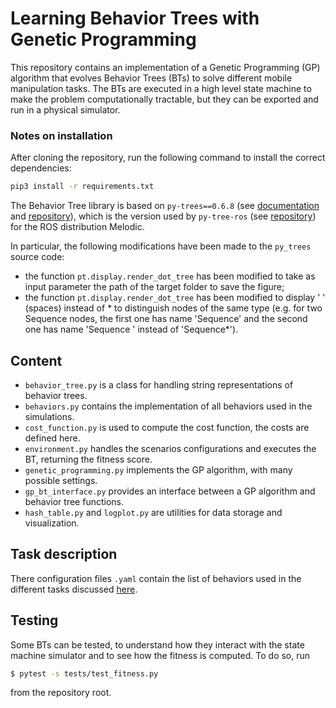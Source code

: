 # Learning Behavior Trees with Genetic Programming

This repository contains an implementation of a Genetic Programming (GP) algorithm 
that evolves Behavior Trees (BTs) to solve different mobile manipulation tasks. The 
BTs are executed in a high level state machine to make the problem computationally 
tractable, but they can be exported and run in a physical simulator.

### Notes on installation

After cloning the repository, run the following command to install the correct dependencies:

```bash
pip3 install -r requirements.txt
```

The Behavior Tree library is based on `py-trees==0.6.8` (see 
[documentation](https://py-trees.readthedocs.io/en/devel/) and 
[repository](https://github.com/splintered-reality/py_trees/tree/release/0.6.x)), which is 
the version used by `py-tree-ros` (see 
[repository](https://github.com/splintered-reality/py_trees_ros)) for the ROS distribution 
Melodic. 

In particular, the following modifications have been made to the `py_trees` source code:
* the function `pt.display.render_dot_tree` has been modified to take as input parameter 
  the path of the target folder to save the figure;
* the function `pt.display.render_dot_tree` has been modified to display ' ' (spaces) 
  instead of * to distinguish nodes of the same type (e.g. for two Sequence nodes, the 
  first one has name 'Sequence' and the second one has name 'Sequence ' instead of 
  'Sequence*').

## Content
* `behavior_tree.py` is a class for handling string representations of behavior trees.
* `behaviors.py` contains the implementation of all behaviors used in the simulations.
* `cost_function.py` is used to compute the cost function, the costs are defined here.
* `environment.py` handles the scenarios configurations and executes the BT, returning the fitness score.
* `genetic_programming.py` implements the GP algorithm, with many possible settings.
* `gp_bt_interface.py` provides an interface between a GP algorithm and behavior tree functions.
* `hash_table.py` and `logplot.py` are utilities for data storage and visualization.

## Task description
There configuration files `.yaml` contain the list of behaviors used in the different tasks 
discussed [here](https://arxiv.org/abs/2011.03252). 

## Testing
Some BTs can be tested, to understand how they interact with the state machine simulator and to see how the fitness is computed.
To do so, run
```bash
$ pytest -s tests/test_fitness.py
```
from the repository root.
